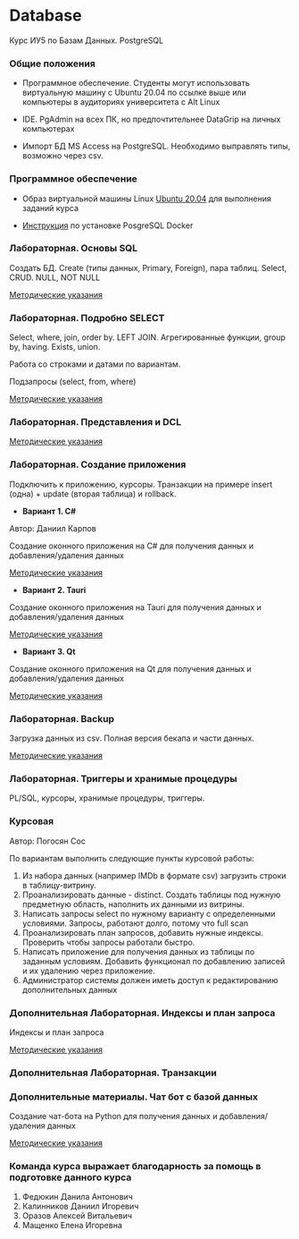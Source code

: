 # Database
Курс ИУ5 по Базам Данных. PostgreSQL

### Общие положения

- Программное обеспечение. Студенты могут использовать виртуальную машину с Ubuntu 20.04 по ссылке выше или компьютеры в аудиториях университета с Alt Linux

- IDE. PgAdmin на всех ПК, но предпочтительнее DataGrip на личных компьютерах

- Импорт БД MS Access на PostgreSQL. Необходимо выправлять типы, возможно через csv.

### Программное обеспечение 

- Образ виртуальной машины Linux [Ubuntu 20.04](https://github.com/iu5git/Standards/blob/main/Linux/Linux.md) для выполнения заданий курса

- [Инструкция](Docker/README.md) по установке PosgreSQL Docker


### Лабораторная. Основы SQL

Создать БД. Create (типы данных, Primary, Foreign), пара таблиц. Select, CRUD. NULL, NOT NULL

[Методические указания](tutorials/lab_sql)


### Лабораторная. Подробно SELECT

Select, where, join, order by. LEFT JOIN. Агрегированные функции, group by, having. Exists, union. 

Работа со строками и датами по вариантам.

Подзапросы (select, from, where)

[Методические указания](tutorials/lab_select)

### Лабораторная. Представления и DCL

[Методические указания](tutorials/lab_view)

### Лабораторная. Создание приложения

Подключить к приложению, курсоры. Транзакции на примере insert (одна) + update (вторая таблица) и rollback.

* **Вариант 1. C#**

Автор: Даниил Карпов

Создание оконного приложения на C# для получения данных и добавления/удаления данных

[Методические указания](tutorials/lab_c%23)

* **Вариант 2. Tauri**

Создание оконного приложения на Tauri для получения данных и добавления/удаления данных

[Методические указания](tutorials/lab_tauri)

* **Вариант 3. Qt**

Создание оконного приложения на Qt для получения данных и добавления/удаления данных

[Методические указания](tutorials/qt.md)

### Лабораторная. Backup

Загрузка данных из csv. Полная версия бекапа и части данных.

[Методические указания](tutorials/lab_backup)

### Лабораторная. Триггеры и хранимые процедуры

PL/SQL, курсоры, хранимые процедуры, триггеры.

### Курсовая

Автор: Погосян Сос

По вариантам выполнить следующие пункты курсовой работы:

1. Из набора данных (например IMDb в формате csv) загрузить строки в таблицу-витрину.
2. Проанализировать данные - distinct. Создать таблицы под нужную предметную область, наполнить их данными из витрины.
3. Написать запросы select по нужному варианту с определенными условиями. Запросы, работают долго, потому что full scan
4. Проанализировать план запросов, добавить нужные индексы. Проверить чтобы запросы работали быстро.
5. Написать приложение для получения данных из таблицы по заданным условиям. Добавить функционал по добавлению записей и их удалению через приложение.
6. Администратор системы должен иметь доступ к редактированию дополнительных данных

### Дополнительная Лабораторная. Индексы и план запроса

Индексы и план запроса

[Методические указания](tutorials/lab_index.md)

### Дополнительная Лабораторная. Транзакции

### Дополнительные материалы. Чат бот с базой данных

Создание чат-бота на Python для получения данных и добавления/удаления данных

[Методические указания](tutorials/tgbot)

### Команда курса выражает благодарность за помощь в подготовке данного курса
1. Федюкин Данила Антонович
2. Калинников Даниил Игоревич 
3. Оразов Алексей Витальевич
4. Мащенко Елена Игоревна
